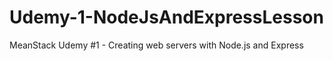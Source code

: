 # Udemy-1-NodeJsAndExpressLesson
MeanStack Udemy #1 - Creating web servers with Node.js and Express

